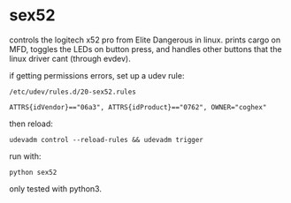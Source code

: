 # sex52

controls the logitech x52 pro from Elite Dangerous in linux.  prints cargo on MFD, toggles the LEDs on button press, and handles other buttons that the linux driver cant (through evdev).

if getting permissions errors, set up a udev rule:

`/etc/udev/rules.d/20-sex52.rules`

`ATTRS{idVendor}=="06a3", ATTRS{idProduct}=="0762", OWNER="coghex"`

then reload:

`udevadm control --reload-rules && udevadm trigger`

run with:

`python sex52`

only tested with python3.
